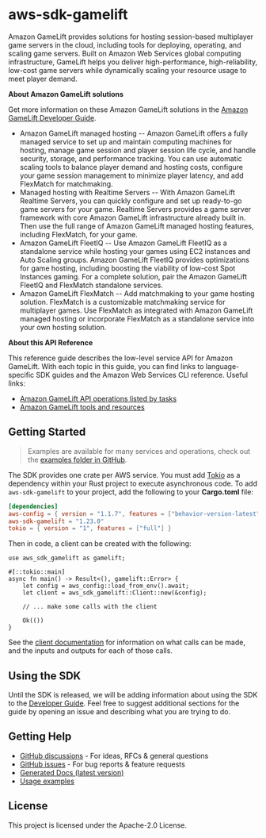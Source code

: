 # aws-sdk-gamelift

Amazon GameLift provides solutions for hosting session-based multiplayer game servers in the cloud, including tools for deploying, operating, and scaling game servers. Built on Amazon Web Services global computing infrastructure, GameLift helps you deliver high-performance, high-reliability, low-cost game servers while dynamically scaling your resource usage to meet player demand.

__About Amazon GameLift solutions__

Get more information on these Amazon GameLift solutions in the [Amazon GameLift Developer Guide](https://docs.aws.amazon.com/gamelift/latest/developerguide/).
  - Amazon GameLift managed hosting -- Amazon GameLift offers a fully managed service to set up and maintain computing machines for hosting, manage game session and player session life cycle, and handle security, storage, and performance tracking. You can use automatic scaling tools to balance player demand and hosting costs, configure your game session management to minimize player latency, and add FlexMatch for matchmaking.
  - Managed hosting with Realtime Servers -- With Amazon GameLift Realtime Servers, you can quickly configure and set up ready-to-go game servers for your game. Realtime Servers provides a game server framework with core Amazon GameLift infrastructure already built in. Then use the full range of Amazon GameLift managed hosting features, including FlexMatch, for your game.
  - Amazon GameLift FleetIQ -- Use Amazon GameLift FleetIQ as a standalone service while hosting your games using EC2 instances and Auto Scaling groups. Amazon GameLift FleetIQ provides optimizations for game hosting, including boosting the viability of low-cost Spot Instances gaming. For a complete solution, pair the Amazon GameLift FleetIQ and FlexMatch standalone services.
  - Amazon GameLift FlexMatch -- Add matchmaking to your game hosting solution. FlexMatch is a customizable matchmaking service for multiplayer games. Use FlexMatch as integrated with Amazon GameLift managed hosting or incorporate FlexMatch as a standalone service into your own hosting solution.

__About this API Reference__

This reference guide describes the low-level service API for Amazon GameLift. With each topic in this guide, you can find links to language-specific SDK guides and the Amazon Web Services CLI reference. Useful links:
  - [Amazon GameLift API operations listed by tasks](https://docs.aws.amazon.com/gamelift/latest/developerguide/reference-awssdk.html)
  - [Amazon GameLift tools and resources](https://docs.aws.amazon.com/gamelift/latest/developerguide/gamelift-components.html)

## Getting Started

> Examples are available for many services and operations, check out the
> [examples folder in GitHub](https://github.com/awslabs/aws-sdk-rust/tree/main/examples).

The SDK provides one crate per AWS service. You must add [Tokio](https://crates.io/crates/tokio)
as a dependency within your Rust project to execute asynchronous code. To add `aws-sdk-gamelift` to
your project, add the following to your **Cargo.toml** file:

```toml
[dependencies]
aws-config = { version = "1.1.7", features = ["behavior-version-latest"] }
aws-sdk-gamelift = "1.23.0"
tokio = { version = "1", features = ["full"] }
```

Then in code, a client can be created with the following:

```rust,no_run
use aws_sdk_gamelift as gamelift;

#[::tokio::main]
async fn main() -> Result<(), gamelift::Error> {
    let config = aws_config::load_from_env().await;
    let client = aws_sdk_gamelift::Client::new(&config);

    // ... make some calls with the client

    Ok(())
}
```

See the [client documentation](https://docs.rs/aws-sdk-gamelift/latest/aws_sdk_gamelift/client/struct.Client.html)
for information on what calls can be made, and the inputs and outputs for each of those calls.

## Using the SDK

Until the SDK is released, we will be adding information about using the SDK to the
[Developer Guide](https://docs.aws.amazon.com/sdk-for-rust/latest/dg/welcome.html). Feel free to suggest
additional sections for the guide by opening an issue and describing what you are trying to do.

## Getting Help

* [GitHub discussions](https://github.com/awslabs/aws-sdk-rust/discussions) - For ideas, RFCs & general questions
* [GitHub issues](https://github.com/awslabs/aws-sdk-rust/issues/new/choose) - For bug reports & feature requests
* [Generated Docs (latest version)](https://awslabs.github.io/aws-sdk-rust/)
* [Usage examples](https://github.com/awslabs/aws-sdk-rust/tree/main/examples)

## License

This project is licensed under the Apache-2.0 License.

